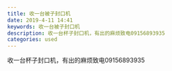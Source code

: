 ```yaml
---
title: 收一台被子封口机
date: 2019-4-11 14:41
keywords: 收一台被子封口机
description: 收一台杯子封口机，有出的麻烦致电09156893935
categories: used
---
```

<td class="t_f" id="postmessage_3461960">

收一台杯子封口机，有出的麻烦致电09156893935<br/>
<img alt="" border="0" class="zoom" data-cf-modified-2683dc388eafada19fa46c18-="" file="http://www.flw.ph/data/appbyme/upload/image/201904/11/UBqWdELCiFPS.jpg" id="aimg_AZunu" lazyloadthumb="1" onclick="" onmouseover="" src="http://www.flw.ph/data/appbyme/upload/image/201904/11/UBqWdELCiFPS.jpg"/><br/>
<br/>
</td>
